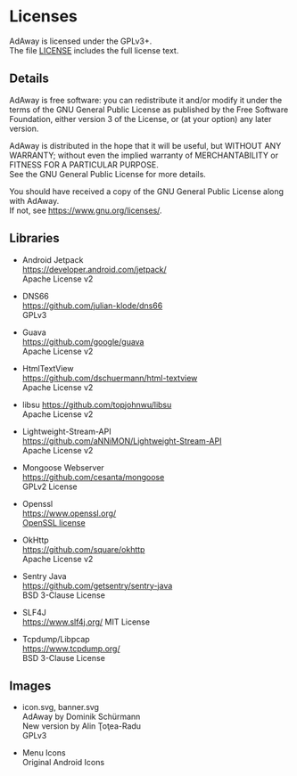 # Licenses
AdAway is licensed under the GPLv3+.  
The file [LICENSE](LICENSE) includes the full license text.

## Details
AdAway is free software: you can redistribute it and/or modify it under the terms of the GNU General Public License as published by the Free Software Foundation, either version 3 of the License, or (at your option) any later version.

AdAway is distributed in the hope that it will be useful, but WITHOUT ANY WARRANTY; without even the implied warranty of MERCHANTABILITY or FITNESS FOR A PARTICULAR PURPOSE.  
See the GNU General Public License for more details.

You should have received a copy of the GNU General Public License along with AdAway.  
If not, see <https://www.gnu.org/licenses/>.

## Libraries

* Android Jetpack  
  https://developer.android.com/jetpack/  
  Apache License v2
  
* DNS66  
  https://github.com/julian-klode/dns66  
  GPLv3

* Guava  
  https://github.com/google/guava  
  Apache License v2

* HtmlTextView  
  https://github.com/dschuermann/html-textview  
  Apache License v2

* libsu 
  https://github.com/topjohnwu/libsu  
  Apache License v2

* Lightweight-Stream-API  
  https://github.com/aNNiMON/Lightweight-Stream-API  
  Apache License v2

* Mongoose Webserver  
  https://github.com/cesanta/mongoose  
  GPLv2 License

* Openssl    
  https://www.openssl.org/    
  [OpenSSL license](https://www.openssl.org/source/license-openssl-ssleay.txt)

* OkHttp  
  https://github.com/square/okhttp  
  Apache License v2

* Sentry Java  
  https://github.com/getsentry/sentry-java  
  BSD 3-Clause License

* SLF4J  
  https://www.slf4j.org/
  MIT License

* Tcpdump/Libpcap  
  https://www.tcpdump.org/  
  BSD 3-Clause License

## Images

* icon.svg, banner.svg  
  AdAway by Dominik Schürmann  
  New version by Alin Ţoţea-Radu  
  GPLv3

* Menu Icons  
  Original Android Icons
